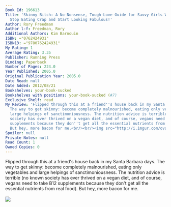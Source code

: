 ```yaml
---
Book Id: 196613
Title: 'Skinny Bitch: A No-Nonsense, Tough-Love Guide for Savvy Girls Who Want to
  Stop Eating Crap and Start Looking Fabulous!'
Author: Rory Freedman
Author l-f: Freedman, Rory
Additional Authors: Kim Barnouin
ISBN: ="0762424931"
ISBN13: ="9780762424931"
My Rating: 1
Average Rating: 3.35
Publisher: Running Press
Binding: Paperback
Number of Pages: 224.0
Year Published: 2005.0
Original Publication Year: 2005.0
Date Read: null
Date Added: 2012/08/21
Bookshelves: your-book-sucked
Bookshelves with positions: your-book-sucked (#7)
Exclusive Shelf: read
My Review: 'Flipped through this at a friend''s house back in my Santa Barbara days.
  The way to get skinny: become completely malnourished, eating only vegetables and
  large helpings of sanctimoniousness. The nutrition advice is terrible (no known
  society has ever thrived on a vegan diet, and of course, vegans need to take B12
  supplements because they don''t get all the essential nutrients from real food).
  But hey, more bacon for me.<br/><br/><img src="http://i.imgur.com/ovs5w.jpg">'
Spoiler: null
Private Notes: null
Read Count: 1
Owned Copies: 0
---
```


Flipped through this at a friend's house back in my Santa Barbara days. The way to get skinny: become completely malnourished, eating only vegetables and large helpings of sanctimoniousness. The nutrition advice is terrible (no known society has ever thrived on a vegan diet, and of course, vegans need to take B12 supplements because they don't get all the essential nutrients from real food). But hey, more bacon for me.<br/><br/><img src="http://i.imgur.com/ovs5w.jpg">